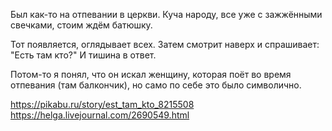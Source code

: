 Был как-то на отпевании в церкви. Куча народу, все уже с зажжёнными свечками, стоим ждём батюшку.

Тот появляется, оглядывает всех. Затем смотрит наверх и спрашивает: "Есть там кто?" И тишина в ответ.

Потом-то я понял, что он искал женщину, которая поёт во время отпевания (там балкончик), но само по себе это было символично.

https://pikabu.ru/story/est_tam_kto_8215508  https://helga.livejournal.com/2690549.html